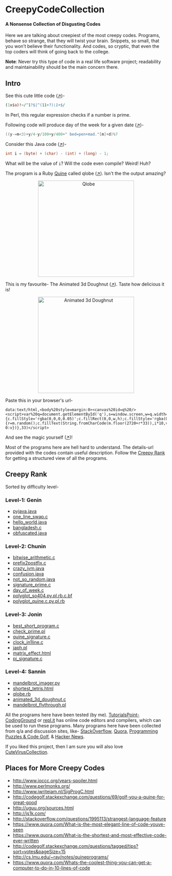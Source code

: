 # CreepyCodeCollection
#### A Nonsense Collection of Disgusting Codes

Here we are talking about creepiest of the most creepy codes. Programs, behave so strange, that they will twist your brain. Snippets, so small, that you won’t believe their functionality. And codes, so cryptic, that even the top coders will think of going back to the college.

**Note**: Never try this type of code in a real life software project; readability and maintainability should be the main concern there.


## Intro
See this cute little code ([↗](https://github.com/MinhasKamal/CreepyCodeCollection/blob/master/check_prime.pl))-

``` PL
(1x$a)!~/^1?$|^(11+?)\1+$/
```

In Perl, this regular expression checks if a number is prime.

Following code will produce day of the week for a given date ([↗](https://github.com/MinhasKamal/CreepyCodeCollection/blob/master/day_of_week.c))-

``` C
((y-=m<3)+y/4-y/100+y/400+" bed=pen+mad."[m]+d)%7
```

Consider this Java code ([↗](https://github.com/MinhasKamal/CreepyCodeCollection/blob/master/confusion.java))-

``` Java
int i = (byte) + (char) - (int) + (long) - 1;
```

What will be the value of `i`? Will the code even compile? Weird! Huh?

The program is a Ruby [Quine](https://en.wikipedia.org/wiki/Quine_(computing)) called qlobe ([↗](https://github.com/MinhasKamal/CreepyCodeCollection/blob/master/qlobe.rb)). Isn't the the output amazing?

  <div align="center">
    <img src="https://cloud.githubusercontent.com/assets/5456665/21362343/258441bc-c712-11e6-88bf-f8f02a028ad3.gif" alt="Qlobe" height="300" width=auto/>
  </div>

This is my favourite- The Animated 3d Doughnut ([↗](https://github.com/MinhasKamal/CreepyCodeCollection/blob/master/animated_3d_doughnut.c)). Taste how delicious it is!

  <div align="center">
    <img src="https://cloud.githubusercontent.com/assets/5456665/21362492/c976724a-c712-11e6-9773-03e80f8ba598.gif" alt="Animated 3d Doughnut" height="300" width=auto/>
  </div>
  
Paste this in your browser's url- 

    data:text/html,<body%20style=margin:0><canvas%20id=q%20/><script>var%20q=document.getElementById('q'),s=window.screen,w=q.width=s.width,h=q.height=s.height,p=Array(256).join(1).split(''),c=q.getContext('2d'),m=Math;setInterval(function(){c.fillStyle='rgba(0,0,0,0.05)';c.fillRect(0,0,w,h);c.fillStyle='rgba(0,255,0,1)';p=p.map(function(v,i){r=m.random();c.fillText(String.fromCharCode(m.floor(2720+r*33)),i*10,v);v+=10;%20return%20v>768+r*1e4?0:v})},33)</script>

And see the magic yourself ([↗](https://github.com/MinhasKamal/CreepyCodeCollection/blob/master/matrix_effect.html))!

Most of the programs here are hell hard to understand. The details-url provided with the codes contain useful description. Follow the [Creepy Rank](#creepy-rank) for getting a structured view of all the programs.

## Creepy Rank
Sorted by difficulty level-

### Level-1: Genin
  - [pyjava.java](https://github.com/MinhasKamal/CreepyCodeCollection/blob/master/pyjava.java)
  - [one_line_swap.c](https://github.com/MinhasKamal/CreepyCodeCollection/blob/master/one_line_swap.c)
  - [hello_world.java](https://github.com/MinhasKamal/CreepyCodeCollection/blob/master/hello_world.java)
  - [bangladesh.c](https://github.com/MinhasKamal/CreepyCodeCollection/blob/master/bangladesh.c)
  - [obfuscated.java](https://github.com/MinhasKamal/CreepyCodeCollection/blob/master/obfuscated.java)
  
### Level-2: Chunin
  - [bitwise_arithmetic.c](https://github.com/MinhasKamal/CreepyCodeCollection/blob/master/bitwise_arithmetic.c)
  - [prefix2postfix.c](https://github.com/MinhasKamal/CreepyCodeCollection/blob/master/prefix2postfix.c)
  - [crazy_jvm.java](https://github.com/MinhasKamal/CreepyCodeCollection/blob/master/crazy_jvm.java)
  - [confusion.java](https://github.com/MinhasKamal/CreepyCodeCollection/blob/master/confusion.java)
  - [not_so_random.java](https://github.com/MinhasKamal/CreepyCodeCollection/blob/master/not_so_random.java)
  - [signature_prime.c](https://github.com/MinhasKamal/CreepyCodeCollection/blob/master/signature_prime.c)
  - [day_of_week.c](https://github.com/MinhasKamal/CreepyCodeCollection/blob/master/day_of_week.c)
  - [polyglot_so404.py.pl.rb.c.bf](https://github.com/MinhasKamal/CreepyCodeCollection/blob/master/polyglot_so404.py.pl.rb.c.bf)
  - [polyglot_quine.c.py.pl.rb](https://github.com/MinhasKamal/CreepyCodeCollection/blob/master/polyglot_quine.c.py.pl.rb)

### Level-3: Jonin
  - [best_short_program.c](https://github.com/MinhasKamal/CreepyCodeCollection/blob/master/best_short_program.c)
  - [check_prime.pl](https://github.com/MinhasKamal/CreepyCodeCollection/blob/master/check_prime.pl)
  - [quine_signature.c](https://github.com/MinhasKamal/CreepyCodeCollection/blob/master/quine_signature.c)
  - [clock_in1line.c](https://github.com/MinhasKamal/CreepyCodeCollection/blob/master/clock_in1line.c)
  - [japh.pl](https://github.com/MinhasKamal/CreepyCodeCollection/blob/master/japh.pl)
  - [matrix_effect.html](https://github.com/MinhasKamal/CreepyCodeCollection/blob/master/matrix_effect.html)
  - [pi_signature.c](https://github.com/MinhasKamal/CreepyCodeCollection/blob/master/pi_signature.c)

### Level-4: Sannin
 - [mandelbrot_imager.py](https://github.com/MinhasKamal/CreepyCodeCollection/blob/master/mandelbrot_imager.py)
 - [shortest_tetris.html](https://github.com/MinhasKamal/CreepyCodeCollection/blob/master/shortest_tetris.html)
 - [qlobe.rb](https://github.com/MinhasKamal/CreepyCodeCollection/blob/master/qlobe.rb)
 - [animated_3d_doughnut.c](https://github.com/MinhasKamal/CreepyCodeCollection/blob/master/animated_3d_doughnut.c)
 - [mandelbrot_flythrough.pl](https://github.com/MinhasKamal/CreepyCodeCollection/blob/master/mandelbrot_flythrough.pl)

All the programs here have been tested (by me). [TutorialsPoint-CodingGround](https://www.tutorialspoint.com/codingground.htm) or [repl.it](https://repl.it/languages) has online code editors and compilers, which can be used to run these programs. Many programs here have been collected from q/a and discussion sites, like- [StackOverflow](stackoverflow.com), [Quora](https://www.quora.com/), [Programming Puzzles & Code Golf](http://codegolf.stackexchange.com/), & [Hacker News](https://news.ycombinator.com/news).

If you liked this project, then I am sure you will also love [CuteVirusCollection](https://github.com/MinhasKamal/CuteVirusCollection).


## Places for More Creepy Codes
- http://www.ioccc.org/years-spoiler.html
- http://www.perlmonks.org/
- http://www.iwriteiam.nl/SigProgC.html
- http://codegolf.stackexchange.com/questions/69/golf-you-a-quine-for-great-good
- http://uguu.org/sources.html
- http://js1k.com/
- http://stackoverflow.com/questions/1995113/strangest-language-feature
- https://www.quora.com/What-is-the-most-elegant-line-of-code-youve-seen
- https://www.quora.com/What-is-the-shortest-and-most-effective-code-ever-written
- http://codegolf.stackexchange.com/questions/tagged/tips?sort=votes&pageSize=15
- http://cs.lmu.edu/~ray/notes/quineprograms/
- https://www.quora.com/Whats-the-coolest-thing-you-can-get-a-computer-to-do-in-10-lines-of-code
